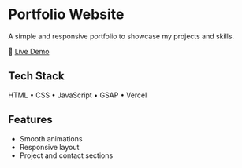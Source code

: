 # Portfolio Website

A simple and responsive portfolio to showcase my projects and skills.

🔗 [Live Demo](https://portfoliowebsite-eta-green.vercel.app/)

## Tech Stack

HTML • CSS • JavaScript • GSAP • Vercel

## Features

- Smooth animations  
- Responsive layout  
- Project and contact sections
 
 
